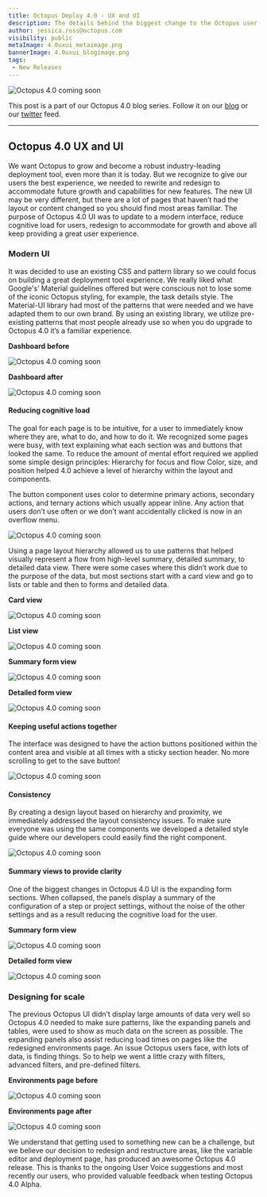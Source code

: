 ```yaml
---
title: Octopus Deploy 4.0 - UX and UI
description: The details behind the biggest change to the Octopus user interface and user experience since it's original launch! 
author: jessica.ross@octopus.com
visibility: public
metaImage: 4.0uxui_metaimage.png
bannerImage: 4.0uxui_blogimage.png
tags:
 - New Releases
---
```


![Octopus 4.0 coming soon](4.0uxui_blogimage.png)

This post is a part of our Octopus 4.0 blog series. Follow it on our [blog](https://octopus.com/blog) or our [twitter](https://twitter.com/octopusdeploy) feed.

---

## Octopus 4.0 UX and UI

We want Octopus to grow and become a robust industry-leading deployment tool, even more than it is today. But we recognize to give our users the best experience, we needed to rewrite and redesign to accommodate future growth and capabilities for new features. The new UI may be very different, but there are a lot of pages that haven’t had the layout or content changed so you should find most areas familiar.
The purpose of Octopus 4.0 UI was to update to a modern interface, reduce cognitive load for users, redesign to accommodate for growth and above all keep providing a great user experience.

### Modern UI

It was decided to use an existing CSS and pattern library so we could focus on building a great deployment tool experience. We really liked what Google's’ Material guidelines offered but were conscious not to lose some of the iconic Octopus styling, for example, the task details style. The Material-UI library had most of the patterns that were needed and we have adapted them to our own brand. By using an existing library, we utilize pre-existing patterns that most people already use so when you do upgrade to Octopus 4.0 it’s a familiar experience.

**Dashboard before**

![Octopus 4.0 coming soon](4.0_dashboard-before_blogimage.png "width=500")

**Dashboard after**

![Octopus 4.0 coming soon](4.0_dashboard-after_blogimage.png "width=500")


#### Reducing cognitive load

The goal for each page is to be intuitive, for a user to immediately know where they are, what to do, and how to do it. We recognized some pages were busy, with text explaining what each section was and buttons that looked the same. To reduce the amount of mental effort required we applied some simple design principles:
Hierarchy for focus and flow
Color, size, and position helped 4.0 achieve a level of hierarchy within the layout and components.

The button component uses color to determine primary actions, secondary actions, and ternary actions which usually appear inline. Any action that users don’t use often or we don’t want accidentally clicked is now in an overflow menu.

![Octopus 4.0 coming soon](4.0_buttons_blogimage.png "width=500")

Using a page layout hierarchy allowed us to use patterns that helped visually represent a flow from high-level summary, detailed summary, to detailed data view. There were some cases where this didn’t work due to the purpose of the data, but most sections start with a card view and go to lists or table and then to forms and detailed data.

**Card view**

![Octopus 4.0 coming soon](4.0_cardview_blogimage.png "width=500")

**List view**

![Octopus 4.0 coming soon](4.0_listview_blogimage.png "width=500")

**Summary form view**

![Octopus 4.0 coming soon](4.0_summaryview_blogimage.png "width=500")

**Detailed form view**

![Octopus 4.0 coming soon](4.0_detailedview_blogimage.png "width=500")


#### Keeping useful actions together

The interface was designed to have the action buttons positioned within the content area and visible at all times with a sticky section header. No more scrolling to get to the save button!

![Octopus 4.0 coming soon](4.0_sticky-header_blogimage.png "width=500")


#### Consistency

By creating a design layout based on hierarchy and proximity, we immediately addressed the layout consistency issues. To make sure everyone was using the same components we developed a detailed style guide where our developers could easily find the right component.

![Octopus 4.0 coming soon](4.0_styleguide_blogimage.png "width=500")


#### Summary views to provide clarity

One of the biggest changes in Octopus 4.0 UI is the expanding form sections. When collapsed, the panels display a summary of the configuration of a step or project settings, without the noise of the other settings and as a result reducing the cognitive load for the user.

**Summary form view**

![Octopus 4.0 coming soon](4.0_summary-view_blogimage.png "width=500")

**Detailed form view**

![Octopus 4.0 coming soon](4.0_detailed-view_blogimage.png "width=500")


### Designing for scale

The previous Octopus UI didn’t display large amounts of data very well so Octopus 4.0 needed to make sure patterns, like the expanding panels and tables, were used to show as much data on the screen as possible. The expanding panels also assist reducing load times on pages like the redesigned environments page. An issue Octopus users face, with lots of data, is finding things. So to help we went a little crazy with filters, advanced filters, and pre-defined filters.

**Environments page before**

![Octopus 4.0 coming soon](4.0_environments-before_blogimage.png "width=500")

**Environments page after**

![Octopus 4.0 coming soon](4.0_environments-after_blogimage.png "width=500")


We understand that getting used to something new can be a challenge, but we believe our decision to redesign and restructure areas, like the variable editor and deployment page, has produced an awesome Octopus 4.0 release. This is thanks to the ongoing User Voice suggestions and most recently our users, who provided valuable feedback when testing Octopus 4.0 Alpha.
